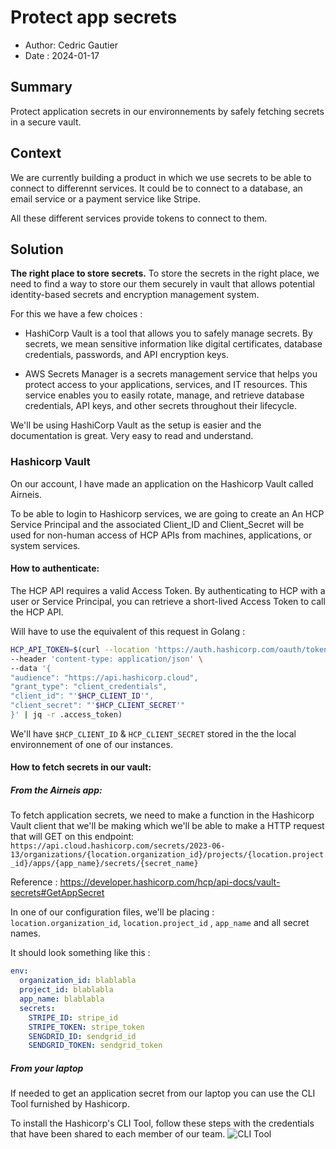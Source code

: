 # Protect app secrets

- Author: Cedric Gautier
- Date : 2024-01-17

## Summary

Protect application secrets in our environnements by safely fetching secrets in a secure vault.

## Context

We are currently building a product in which we use secrets to be able to connect to differennt services. It could be to connect to a database, an email service or a payment service like Stripe.

All these different services provide tokens to connect to them.

## Solution

**The right place to store secrets.**
To store the secrets in the right place, we need to find a way to store our them securely in vault that allows potential identity-based secrets and encryption management system.

For this we have a few choices :

- HashiCorp Vault is a tool that allows you to safely manage secrets. By secrets, we mean sensitive information like digital certificates, database credentials, passwords, and API encryption keys.

- AWS Secrets Manager is a secrets management service that helps you protect access to your applications, services, and IT resources. This service enables you to easily rotate, manage, and retrieve database credentials, API keys, and other secrets throughout their lifecycle.

We'll be using HashiCorp Vault as the setup is easier and the documentation is great. Very easy to read and understand.

### Hashicorp Vault

On our account, I have made an application on the Hashicorp Vault called Airneis.

To be able to login to Hashicorp services, we are going to create an An HCP Service Principal and the associated Client_ID and Client_Secret will be used for non-human access of HCP APIs from machines, applications, or system services.

#### How to authenticate:

The HCP API requires a valid Access Token. By authenticating to HCP with a user or Service Principal, you can retrieve a short-lived Access Token to call the HCP API.

Will have to use the equivalent of this request in Golang :

```sh
HCP_API_TOKEN=$(curl --location 'https://auth.hashicorp.com/oauth/token' \
--header 'content-type: application/json' \
--data '{
"audience": "https://api.hashicorp.cloud",
"grant_type": "client_credentials",
"client_id": "'$HCP_CLIENT_ID'",
"client_secret": "'$HCP_CLIENT_SECRET'"
}' | jq -r .access_token)
```

We'll have `$HCP_CLIENT_ID` & `HCP_CLIENT_SECRET` stored in the the local environnement of one of our instances.

#### How to fetch secrets in our vault:

##### From the Airneis app:

To fetch application secrets, we need to make a function in the Hashicorp Vault client that we'll be making which we'll be able to make a HTTP request that will GET on this endpoint: `https://api.cloud.hashicorp.com/secrets/2023-06-13/organizations/{location.organization_id}/projects/{location.project_id}/apps/{app_name}/secrets/{secret_name}`

Reference : https://developer.hashicorp.com/hcp/api-docs/vault-secrets#GetAppSecret

In one of our configuration files, we'll be placing : `location.organization_id`, `location.project_id` , `app_name` and all secret names.

It should look something like this :

```yaml
env:
  organization_id: blablabla
  project_id: blablabla
  app_name: blablabla
  secrets:
    STRIPE_ID: stripe_id
    STRIPE_TOKEN: stripe_token
    SENGDRID_ID: sendgrid_id
    SENDGRID_TOKEN: sendgrid_token
```

##### From your laptop

If needed to get an application secret from our laptop you can use the CLI Tool furnished by Hashicorp.

To install the Hashicorp's CLI Tool, follow these steps with the credentials that have been shared to each member of our team.
![CLI Tool](https://file%252B.vscode-resource.vscode-cdn.net/Users/cedric/DevPerso/sdv/airneis/docs/dive-in/2024/01/2024-01-17-protect-app-secrets/Screenshot%25202024-01-18%2520at%252018.51.59.png?version%253D1705600337373)
